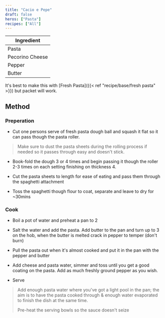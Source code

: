 ```yaml
---
title: "Cacio e Pepe"
draft: false
heros: ["Pasta"]
recipes: ["All"]
---
```

| Ingredient  | 
| ----- | 
| Pasta   |
| Pecorino Cheese |
| Pepper   |
| Butter   |

It's best to make this with [Fresh Pasta]({{< ref "recipe/base/fresh pasta" >}}) but packet will work.

## Method

### Preperation

- Cut one persons serve of fresh pasta dough ball and squash it flat so it can pass though the pasta roller. 

>Make sure to dust the pasta sheets during the rolling process if needed so it passes through easy and doesn't stick.

- Book-fold the dough 3 or 4 times and begin passing it though the roller 2-3 times on each setting finishing on thickness 4.

- Cut the pasta sheets to length for ease of eating and pass them through the spaghetti attachment

- Toss the spaghetti though flour to coat, separate and leave to dry for ~30mins

### Cook

- Boil a pot of water and preheat a pan to 2

- Salt the water and add the pasta. Add butter to the pan and turn up to 3 on the hob, when the butter is melted crack in pepper to temper (don't burn)

- Pull the pasta out when it's almost cooked and put it in the pan with the pepper and butter

- Add cheese and pasta water, simmer and toss until you get a good coating on the pasta. Add as much freshly ground pepper as you wish.

- Serve

>Add enough pasta water where you've got a light pool in the pan; the aim is to have the pasta cooked through & enough water evaporated to finish the dish at the same time.
>
>Pre-heat the serving bowls so the sauce doesn't seize
